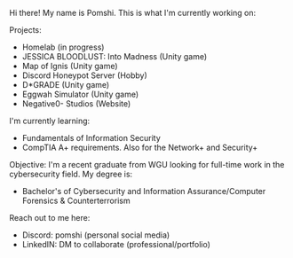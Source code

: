 Hi there! My name is Pomshi. This is what I'm currently working on:

Projects:
- Homelab (in progress)
- JESSICA BLOODLUST: Into Madness (Unity game)
- Map of Ignis (Unity game)
- Discord Honeypot Server (Hobby)
- D*GRADE (Unity game)
- Eggwah Simulator (Unity game)
- Negative0- Studios (Website)

I'm currently learning:
- Fundamentals of Information Security
- CompTIA A+ requirements. Also for the Network+ and Security+

Objective:
I'm a recent graduate from WGU looking for full-time work in the cybersecurity field. My degree is:
- Bachelor's of Cybersecurity and Information Assurance/Computer Forensics & Counterterrorism

Reach out to me here:
- Discord: pomshi (personal social media)
- LinkedIN: DM to collaborate (professional/portfolio)
